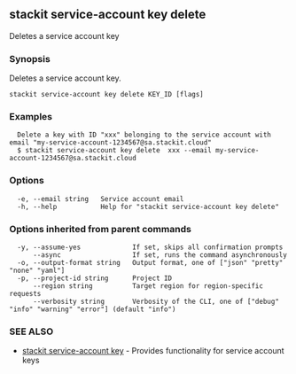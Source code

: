 ## stackit service-account key delete

Deletes a service account key

### Synopsis

Deletes a service account key.

```
stackit service-account key delete KEY_ID [flags]
```

### Examples

```
  Delete a key with ID "xxx" belonging to the service account with email "my-service-account-1234567@sa.stackit.cloud"
  $ stackit service-account key delete  xxx --email my-service-account-1234567@sa.stackit.cloud
```

### Options

```
  -e, --email string   Service account email
  -h, --help           Help for "stackit service-account key delete"
```

### Options inherited from parent commands

```
  -y, --assume-yes             If set, skips all confirmation prompts
      --async                  If set, runs the command asynchronously
  -o, --output-format string   Output format, one of ["json" "pretty" "none" "yaml"]
  -p, --project-id string      Project ID
      --region string          Target region for region-specific requests
      --verbosity string       Verbosity of the CLI, one of ["debug" "info" "warning" "error"] (default "info")
```

### SEE ALSO

* [stackit service-account key](./stackit_service-account_key.md)	 - Provides functionality for service account keys

